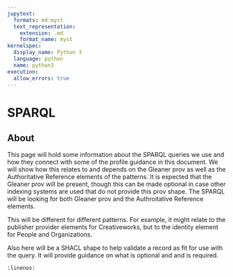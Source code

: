 ```yaml
---
jupytext:
  formats: md:myst
  text_representation:
    extension: .md
    format_name: myst
kernelspec:
  display_name: Python 3
  language: python
  name: python3
execution:
  allow_errors: true
---
```



# SPARQL

## About

This page will hold some information about the SPARQL queries we use and 
how they connect with some of the profile guidance in this document.    We will
show how this relates to and depends on the Gleaner prov as well as the 
Authoritative Reference elements of the patterns.  It is expected that the Gleaner 
prov will be present, though this can be made optional in case other 
indexing systems are used that do not provide this prov shape.    The SPARQL will 
be looking for both Gleaner prov and the Authroitative Reference elements. 

This will be different for different patterns.  For example, it might 
relate to the publisher provider elements for Creativeworks, but to 
the identity element for People and Organizations. 

Also here will be a SHACL shape to help validate a record as fit
for use with the query.  It will provide guidance on what is optional and 
and is required. 

```{literalinclude} ./graphs/basic.rq
:linenos:

```
